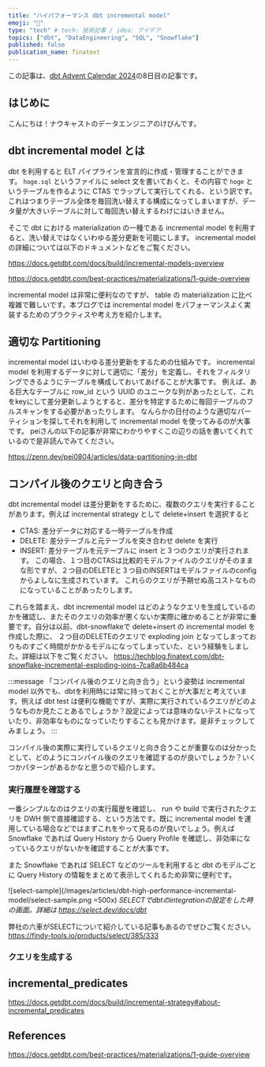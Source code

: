 ```yaml
---
title: "ハイパフォーマンス dbt incremental model"
emoji: "🤖"
type: "tech" # tech: 技術記事 / idea: アイデア
topics: ["dbt", "DataEngineering", "SQL", "Snowflake"]
published: false
publication_name: finatext
---
```


この記事は、[dbt Advent Calendar 2024]( https://qiita.com/advent-calendar/2024/dbt )の8日目の記事です。

## はじめに

こんにちは！ナウキャストのデータエンジニアのけびんです。


## dbt incremental model とは

dbt を利用すると ELT パイプラインを宣言的に作成・管理することができます。 `hoge.sql` というファイルに select 文を書いておくと、その内容で `hoge` というテーブルを作るように CTAS でラップして実行してくれる、という訳です。これはつまりテーブル全体を毎回洗い替えする構成になってしまいますが、データ量が大きいテーブルに対して毎回洗い替えするわけにはいきません。

そこで dbt における materialization の一種である incremental model を利用すると、洗い替えではなくいわゆる差分更新を可能にします。  incremental model の詳細については以下のドキュメントなどをご覧ください。

https://docs.getdbt.com/docs/build/incremental-models-overview

https://docs.getdbt.com/best-practices/materializations/1-guide-overview

incremental model は非常に便利なのですが、 table の materialization に比べ複雑で難しいです。本ブログでは incremental model をパフォーマンスよく実装するためのプラクティスや考え方を紹介します。


## 適切な Partitioning

incremental model はいわゆる差分更新をするための仕組みです。 incremental model を利用するデータに対して適切に「差分」を定義し、それをフィルタリングできるようにテーブルを構成しておいてあげることが大事です。
例えば、ある巨大なテーブルに row_id という UUID のユニークな列があったとして、これをkeyにして差分更新しようとすると、差分を特定するために毎回テーブルのフルスキャンをする必要があったりします。
なんらかの日付のような適切なパーティションを探してそれを利用して incremental model を使ってみるのが大事です。
peiさんの以下の記事が非常にわかりやすくこの辺りの話を書いてくれているので是非読んでみてください。

https://zenn.dev/pei0804/articles/data-partitioning-in-dbt


## コンパイル後のクエリと向き合う

dbt incremental model は差分更新をするために、複数のクエリを実行することがあります。例えば incremental strategy として delete+insert を選択すると
* CTAS: 差分データに対応する一時テーブルを作成
* DELETE: 差分テーブルと元テーブルを突き合わせ delete を実行
* INSERT: 差分テーブルを元テーブルに insert
と３つのクエリが実行されます。
この場合、１つ目のCTASは比較的モデルファイルのクエリがそのままな形ですが、２つ目のDELETEと３つ目のINSERTはモデルファイルのconfigからよしなに生成されています。
これらのクエリが予期せぬ高コストなものになっていることがあったりします。

これらを踏まえ、dbt incremental model はどのようなクエリを生成しているのかを確認し、またそのクエリの効率が悪くないか実際に確かめることが非常に重要です。自分は以前、dbt-snowflakeで delete+insert の incremental model を作成した際に、 ２つ目のDELETEのクエリで exploding join となってしまっておりものすごく時間がかかるモデルになってしまっていた、という経験をしました。詳細は以下をご覧ください。
https://techblog.finatext.com/dbt-snowflake-incremental-exploding-joins-7ca8a6b484ca

:::message
「コンパイル後のクエリと向き合う」という姿勢は incremental model 以外でも、dbtを利用時には常に持っておくことが大事だと考えています。例えば dbt test は便利な機能ですが、実際に実行されているクエリがどのようなものか見たことあるでしょうか？設定によっては意味のないテストになっていたり、非効率なものになっていたりすることも見かけます。是非チェックしてみましょう。
:::

コンパイル後の実際に実行しているクエリと向き合うことが重要なのは分かったとして、どのようにコンパイル後のクエリを確認するのが良いでしょうか？いくつかパターンがあるかなと思うので紹介します。


### 実行履歴を確認する

一番シンプルなのはクエリの実行履歴を確認し、 run や build で実行されたクエリを DWH 側で直接確認する、という方法です。既に incremental model を運用している場合などではまずこれをやって見るのが良いでしょう。例えば Snowflake であれば Query History から Query Profile を確認し、非効率になっているクエリがないかを確認することが大事です。

また Snowflake であれば SELECT などのツールを利用すると dbt のモデルごとに Query History の情報をまとめて表示してくれるため非常に便利です。

![select-sample](/images/articles/dbt-high-performance-incremental-model/select-sample.png =500x)
*SELECTでdbtのintegrationの設定をした時の画面。詳細は https://select.dev/docs/dbt*

弊社の六車がSELECTについて紹介している記事もあるのでぜひご覧ください。
https://findy-tools.io/products/select/385/333


### クエリを生成する



## incremental_predicates
https://docs.getdbt.com/docs/build/incremental-strategy#about-incremental_predicates



## References
https://docs.getdbt.com/best-practices/materializations/1-guide-overview


